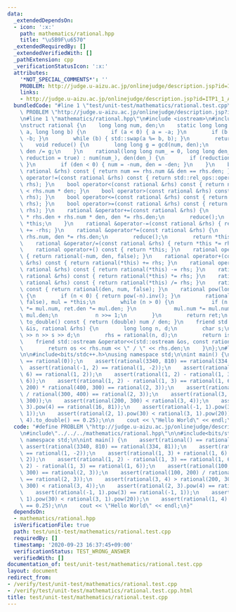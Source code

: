 ```yaml
---
data:
  _extendedDependsOn:
  - icon: ':x:'
    path: mathematics/rational.hpp
    title: "\u5B9F\u6570"
  _extendedRequiredBy: []
  _extendedVerifiedWith: []
  _pathExtension: cpp
  _verificationStatusIcon: ':x:'
  attributes:
    '*NOT_SPECIAL_COMMENTS*': ''
    PROBLEM: http://judge.u-aizu.ac.jp/onlinejudge/description.jsp?id=ITP1_1_A&lang=ja
    links:
    - http://judge.u-aizu.ac.jp/onlinejudge/description.jsp?id=ITP1_1_A&lang=ja
  bundledCode: "#line 1 \"test/unit-test/mathematics/rational.test.cpp\"\n#define\
    \ PROBLEM \"http://judge.u-aizu.ac.jp/onlinejudge/description.jsp?id=ITP1_1_A&lang=ja\"\
    \n#line 1 \"mathematics/rational.hpp\"\n#include <iostream>\n#include <utility>\n\
    \nstruct rational {\n    long long num, den;\n    static long long gcd(long long\
    \ a, long long b) {\n        if (a < 0) { a = -a; }\n        if (b < 0) { b =\
    \ -b; }\n        while (b) { std::swap(a %= b, b); }\n        return a;\n    }\n\
    \    void reduce() {\n        long long g = gcd(num, den);\n        num /= g,\
    \ den /= g;\n    }\n    rational(long long num_ = 0, long long den_ = 1, bool\
    \ reduction = true) : num(num_), den(den_) {\n        if (reduction) { reduce();\
    \ }\n        if (den < 0) { num = -num, den = -den; }\n    }\n    bool operator==(const\
    \ rational &rhs) const { return num == rhs.num && den == rhs.den; }\n    bool\
    \ operator!=(const rational &rhs) const { return std::rel_ops::operator!=(*this,\
    \ rhs); }\n    bool operator<(const rational &rhs) const { return num * rhs.den\
    \ < rhs.num * den; }\n    bool operator>(const rational &rhs) const { return std::rel_ops::operator>(*this,\
    \ rhs); }\n    bool operator<=(const rational &rhs) const { return std::rel_ops::operator<=(*this,\
    \ rhs); }\n    bool operator>=(const rational &rhs) const { return std::rel_ops::operator>=(*this,\
    \ rhs); }\n    rational &operator+=(const rational &rhs) {\n        num = num\
    \ * rhs.den + rhs.num * den, den *= rhs.den;\n        reduce();\n        return\
    \ *this;\n    }\n    rational &operator-=(const rational &rhs) { return *this\
    \ += -rhs; }\n    rational &operator*=(const rational &rhs) {\n        num *=\
    \ rhs.num, den *= rhs.den;\n        reduce();\n        return *this;\n    }\n\
    \    rational &operator/=(const rational &rhs) { return *this *= rhs.inv(); }\n\
    \    rational operator+() const { return *this; }\n    rational operator-() const\
    \ { return rational(-num, den, false); }\n    rational operator+(const rational\
    \ &rhs) const { return rational(*this) += rhs; }\n    rational operator-(const\
    \ rational &rhs) const { return rational(*this) -= rhs; }\n    rational operator*(const\
    \ rational &rhs) const { return rational(*this) *= rhs; }\n    rational operator/(const\
    \ rational &rhs) const { return rational(*this) /= rhs; }\n    rational inv()\
    \ const { return rational(den, num, false); }\n    rational pow(long long n) const\
    \ {\n        if (n < 0) { return pow(-n).inv(); }\n        rational ret(1, 1,\
    \ false), mul = *this;\n        while (n > 0) {\n            if (n & 1) { ret.num\
    \ *= mul.num, ret.den *= mul.den; }\n            mul.num *= mul.num, mul.den *=\
    \ mul.den;\n            n >>= 1;\n        }\n        return ret;\n    }\n    double\
    \ to_double() const { return (double) num / den; }\n    friend std::istream &operator>>(std::istream\
    \ &is, rational &rhs) {\n        long long n, d;\n        char s;\n        is\
    \ >> n >> s >> d;\n        rhs = rational(n, d);\n        return is;\n    }\n\
    \    friend std::ostream &operator<<(std::ostream &os, const rational &rhs) {\n\
    \        return os << rhs.num << \" / \" << rhs.den;\n    }\n};\n#line 3 \"test/unit-test/mathematics/rational.test.cpp\"\
    \n\n#include<bits/stdc++.h>\nusing namespace std;\n\nint main() {\n    assert(rational()\
    \ == rational(0));\n    assert(rational(3340, 810) == rational(334, 81));\n  \
    \  assert(rational(-1, 2) == rational(1, -2));\n    assert(rational(1, 3) + rational(1,\
    \ 6) == rational(1, 2));\n    assert(rational(1, 2) - rational(1, 3) == rational(1,\
    \ 6));\n    assert(rational(1, 2) - rational(1, 3) == rational(1, 6));\n    assert(rational(100,\
    \ 200) * rational(400, 300) == rational(2, 3));\n    assert(rational(100, 200)\
    \ / rational(300, 400) == rational(2, 3));\n    assert(rational(3, 4) > rational(200,\
    \ 300));\n    assert(rational(200, 300) < rational(3, 4));\n    assert(rational(2,\
    \ 3).pow(4) == rational(16, 81));\n    assert(rational(-1, 1).pow(3) == rational(-1,\
    \ 1));\n    assert(rational(2, 1).pow(30) < rational(3, 1).pow(20));\n    assert(rational(1,\
    \ 4).to_double() == 0.25);\n\n    cout << \"Hello World\" << endl;\n}\n"
  code: "#define PROBLEM \"http://judge.u-aizu.ac.jp/onlinejudge/description.jsp?id=ITP1_1_A&lang=ja\"\
    \n#include\"../../../mathematics/rational.hpp\"\n\n#include<bits/stdc++.h>\nusing\
    \ namespace std;\n\nint main() {\n    assert(rational() == rational(0));\n   \
    \ assert(rational(3340, 810) == rational(334, 81));\n    assert(rational(-1, 2)\
    \ == rational(1, -2));\n    assert(rational(1, 3) + rational(1, 6) == rational(1,\
    \ 2));\n    assert(rational(1, 2) - rational(1, 3) == rational(1, 6));\n    assert(rational(1,\
    \ 2) - rational(1, 3) == rational(1, 6));\n    assert(rational(100, 200) * rational(400,\
    \ 300) == rational(2, 3));\n    assert(rational(100, 200) / rational(300, 400)\
    \ == rational(2, 3));\n    assert(rational(3, 4) > rational(200, 300));\n    assert(rational(200,\
    \ 300) < rational(3, 4));\n    assert(rational(2, 3).pow(4) == rational(16, 81));\n\
    \    assert(rational(-1, 1).pow(3) == rational(-1, 1));\n    assert(rational(2,\
    \ 1).pow(30) < rational(3, 1).pow(20));\n    assert(rational(1, 4).to_double()\
    \ == 0.25);\n\n    cout << \"Hello World\" << endl;\n}"
  dependsOn:
  - mathematics/rational.hpp
  isVerificationFile: true
  path: test/unit-test/mathematics/rational.test.cpp
  requiredBy: []
  timestamp: '2020-09-23 16:37:45+09:00'
  verificationStatus: TEST_WRONG_ANSWER
  verifiedWith: []
documentation_of: test/unit-test/mathematics/rational.test.cpp
layout: document
redirect_from:
- /verify/test/unit-test/mathematics/rational.test.cpp
- /verify/test/unit-test/mathematics/rational.test.cpp.html
title: test/unit-test/mathematics/rational.test.cpp
---
```

